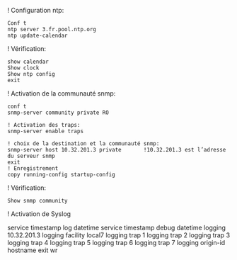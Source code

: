 ! Configuration ntp:

	Conf t
	ntp server 3.fr.pool.ntp.org
	ntp update-calendar

! Vérification:

	show calendar
	Show clock
	Show ntp config
	exit

! Activation de la communauté snmp:

	conf t
	snmp-server community private RO

	! Activation des traps:
	snmp-server enable traps
	
	! choix de la destination et la communauté snmp:
	snmp-server host 10.32.201.3 private       !10.32.201.3 est l’adresse du serveur snmp
	exit
	! Enregistrement
	copy running-config startup-config
	
! Vérification:

	Show snmp community

! Activation de Syslog

  service timestamp log datetime
	service timestamp debug datetime
	logging 10.32.201.3
	logging facility local7
	logging trap 1
	logging trap 2
	logging trap 3
	logging trap 4
	logging trap 5
	logging trap 6
	logging trap 7
	logging origin-id hostname
	exit
	wr

